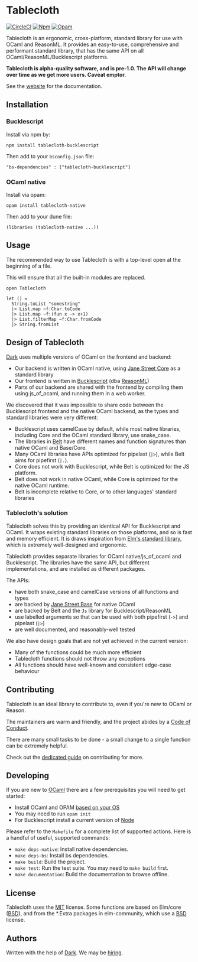 # Tablecloth

[![CircleCI](https://circleci.com/gh/darklang/tablecloth.svg?style=shield)](https://circleci.com/gh/darklang/tablecloth)
[![Npm](https://badge.fury.io/js/tablecloth-bucklescript.svg)](https://www.npmjs.com/package/tablecloth-bucklescript)
[![Opam](https://img.shields.io/badge/opam_package-0.7.0-brightgreen)](https://opam.ocaml.org/packages/tablecloth-native)

Tablecloth is an ergonomic, cross-platform, standard library for use with OCaml
and ReasonML. It provides an easy-to-use, comprehensive and performant standard
library, that has the same API on all OCaml/ReasonML/Bucklescript platforms.

**Tablecloth is alpha-quality software, and is pre-1.0. The API will change
over time as we get more users. Caveat emptor.**

See the [website](TODO) for the documentation.

## Installation

### Bucklescript

Install via npm by:

`npm install tablecloth-bucklescript`

Then add to your `bsconfig.json` file:

`"bs-dependencies" : ["tablecloth-bucklescript"]`

### OCaml native

Install via opam:

`opam install tablecloth-native`

Then add to your dune file:

`(libraries (tablecloth-native ...))`

## Usage

The recommended way to use Tablecloth is with a top-level open at the beginning of a file. 

This will ensure that all the built-in modules are replaced.

```
open Tablecloth

let () =
  String.toList "somestring"
  |> List.map ~f:Char.toCode
  |> List.map ~f:(fun x -> x+1)
  |> List.filterMap ~f:Char.fromCode
  |> String.fromList
```

## Design of Tablecloth

[Dark](https://darklang.com) uses multiple versions of OCaml on the frontend
and backend:

- Our backend is written in OCaml native, using [Jane Street Core](https://github.com/janestreet/core) as a standard
  library
- Our frontend is written in [Bucklescript](https://bucklescript.github.io/) (dba [ReasonML](https://reasonml.github.io/))
- Parts of our backend are shared with the frontend by compiling them using
  js_of_ocaml, and running them in a web worker.

We discovered that it was impossible to share code between the Bucklescript
frontend and the native OCaml backend, as the types and standard libraries were
very different:

- Bucklescript uses camelCase by default, while most native libraries,
  including Core and the OCaml standard library, use snake_case.
- The libraries in [Belt](https://bucklescript.github.io/bucklescript/api/index.html) have different names and function signatures than native OCaml and Base/Core.
- Many OCaml libraries have APIs optimized for pipelast (`|>`), while Belt aims
  for pipefirst (`|.`).
- Core does not work with Bucklescript, while Belt is optimized for the JS
  platform.
- Belt does not work in native OCaml, while Core is optimized for the native
  OCaml runtime.
- Belt is incomplete relative to Core, or to other languages' standard libraries

### Tablecloth's solution

Tablecloth solves this by providing an identical API for Bucklescript and
OCaml. It wraps existing standard libraries on those platforms, and so is fast
and memory efficient. It is draws inspiration from [Elm's standard library](https://package.elm-lang.org/packages/elm/core/1.0.2/), which is extremely
well-designed and ergonomic.

Tablecloth provides separate libraries for OCaml native/js_of_ocaml and
Bucklescript. The libraries have the same API, but different implementations,
and are installed as different packages.

The APIs:

- have both snake_case and camelCase versions of all functions and types
- are backed by [Jane Street Base](https://opensource.janestreet.com/base/) for native OCaml
- are backed by Belt and the `Js` library for Bucklescript/ReasonML
- use labelled arguments so that can be used with both pipefirst (`->`) and pipelast (`|>`)
- are well documented, and reasonably-well tested

We also have design goals that are not yet achieved in the current version:

- Many of the functions could be much more efficient
- Tablecloth functions should not throw any exceptions
- All functions should have well-known and consistent edge-case behaviour

## Contributing

Tablecloth is an ideal library to contribute to, even if you're new to OCaml or Reason. 

The maintainers are warm and friendly, and the project abides by a [Code of Conduct](./CODE_OF_CONDUCT.md). 

There are many small tasks to be done - a small change to a single function can be extremely
helpful.

Check out the [dedicated guide](./documentation/contributing.md) on contributing for more.

## Developing

If you are new to [OCaml](https://ocaml.org) there are a few prerequisites you will
need to get started:

- Install OCaml and OPAM [based on your OS](https://ocaml.org/docs/install.html)
- You may need to run `opam init`
- For Bucklescript install a current version of [Node](https://nodejs.org/en/)

Please refer to the `Makefile` for a complete list of supported actions. Here is
a handful of useful, supported commands:

- `make deps-native`: Install native dependencies.
- `make deps-bs`: Install bs dependencies.
- `make build`: Build the project.
- `make test`: Run the test suite. You may need to `make build` first.
- `make documentation`: Build the documentation to browse offline.

## License

Tablecloth uses the [MIT](./LICENSE) license. Some functions are based on
Elm/core ([BSD](https://github.com/elm/core/blob/1.0.0/LICENSE)), and from the
\*.Extra packages in elm-community, which use a
[BSD](https://github.com/elm-community/string-extra/blob/master/LICENSE)
license.

## Authors

Written with the help of [Dark](https://darklang.com). We may be [hiring](https://darklang.com/careers).
